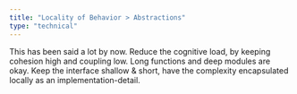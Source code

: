 ```yaml
---
title: "Locality of Behavior > Abstractions"
type: "technical"
---
```


This has been said a lot by now. Reduce the cognitive load, by keeping cohesion high and coupling low. Long functions and deep modules are okay. Keep the interface shallow & short, have the complexity encapsulated locally as an implementation-detail.
